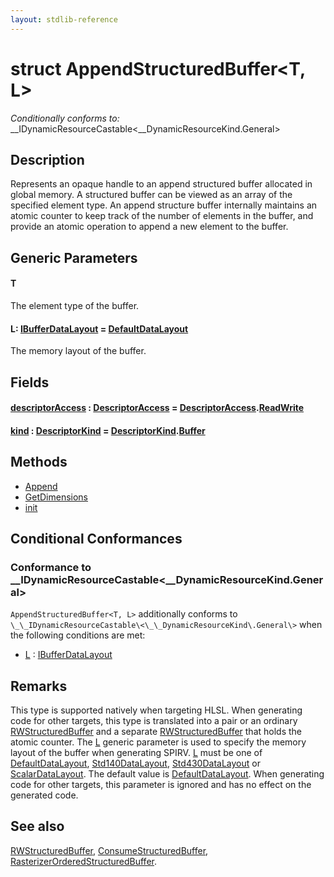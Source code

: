 ```yaml
---
layout: stdlib-reference
---
```


# struct AppendStructuredBuffer\<T, L\>

*Conditionally conforms to:* \_\_IDynamicResourceCastable\<\_\_DynamicResourceKind\.General\>

## Description

Represents an opaque handle to an append structured buffer allocated in global memory.
A structured buffer can be viewed as an array of the specified element type.
An append structure buffer internally maintains an atomic counter to keep track of the number of elements in the buffer,
and provide an atomic operation to append a new element to the buffer.

## Generic Parameters

####  <a id="typeparam-T"></a>T
The element type of the buffer.

####  <a id="typeparam-L"></a>L: [IBufferDataLayout](../../interfaces/ibufferdatalayout-017b/index) = [DefaultDataLayout](../defaultdatalayout-07b/index)
The memory layout of the buffer.


## Fields

####  <a id="decl-descriptorAccess"></a>[descriptorAccess](descriptoraccess-a) : [DescriptorAccess](../descriptoraccess-0a/index) = [DescriptorAccess](../descriptoraccess-0a/index)\.[ReadWrite](../descriptoraccess-0a/index#decl-ReadWrite)
####  <a id="decl-kind"></a>[kind](kind) : [DescriptorKind](../descriptorkind-0a/index) = [DescriptorKind](../descriptorkind-0a/index)\.[Buffer](../descriptorkind-0a/index#decl-Buffer)

## Methods

* [Append](append-0)
* [GetDimensions](getdimensions-03)
* [init](init)

## Conditional Conformances

### Conformance to \_\_IDynamicResourceCastable\<\_\_DynamicResourceKind\.General\>
`AppendStructuredBuffer<T, L>` additionally conforms to `\_\_IDynamicResourceCastable\<\_\_DynamicResourceKind\.General\>` when the following conditions are met:

  * [L](index#typeparam-L) : [IBufferDataLayout](../../interfaces/ibufferdatalayout-017b/index)
## Remarks


This type is supported natively when targeting HLSL.
When generating code for other targets, this type is translated into a pair or an ordinary <span class='code'><a href="../rwstructuredbuffer-012c/index.html" class="code_type">RWStructuredBuffer</a></span> and
a separate <span class='code'><a href="../rwstructuredbuffer-012c/index.html" class="code_type">RWStructuredBuffer</a></span> that holds the atomic counter.
The <span class='code'><a href="index.html#typeparam-L" class="code_type">L</a></span> generic parameter is used to specify the memory layout of the buffer when
generating SPIRV.
<span class='code'><a href="index.html#typeparam-L" class="code_type">L</a></span> must be one of <span class='code'><a href="../defaultdatalayout-07b/index.html" class="code_type">DefaultDataLayout</a></span>, <span class='code'><a href="../std140datalayout-06a/index.html" class="code_type">Std140DataLayout</a></span>, <span class='code'><a href="../std430datalayout-06a/index.html" class="code_type">Std430DataLayout</a></span> or <span class='code'><a href="../scalardatalayout-06a/index.html" class="code_type">ScalarDataLayout</a></span>.
The default value is <span class='code'><a href="../defaultdatalayout-07b/index.html" class="code_type">DefaultDataLayout</a></span>.
When generating code for other targets, this parameter is ignored and has no effect on the generated code.

## See also

<span class='code'><a href="../rwstructuredbuffer-012c/index.html" class="code_type">RWStructuredBuffer</a></span>, <span class='code'><a href="../consumestructuredbuffer-07h/index.html" class="code_type">ConsumeStructuredBuffer</a></span>, <span class='code'><a href="../rasterizerorderedstructuredbuffer-0ahr/index.html" class="code_type">RasterizerOrderedStructuredBuffer</a></span>.



<!-- RTD-TOC-START
```{toctree}
:titlesonly:
:hidden:

Append <append-0>
GetDimensions <getdimensions-03>
Handle <handle-0>
descriptorAccess <descriptoraccess-a>
init <init>
kind <kind>
```
RTD-TOC-END -->
